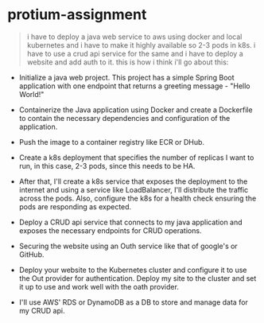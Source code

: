 # protium-assignment
> i have to deploy a java web service to aws using docker and local kubernetes and i have to make it highly available so 2-3 pods in k8s. i have to use a crud api service for the same and i have to deploy a website and add auth to it. this is how i think i'll go about this:

- Initialize a java web project. This project has a simple Spring Boot application with one endpoint that returns a greeting message - "Hello World!"

- Containerize the Java application using Docker and create a Dockerfile to contain the necessary dependencies and configuration of the application.
- Push the image to a container registry like ECR or DHub.
- Create a k8s deployment that specifies the number of replicas I want to run, in this case, 2-3 pods, since this needs to be HA.
- After that, I'll create a k8s service that exposes the deployment to the internet and using a service like LoadBalancer, I'll distribute the traffic across the pods. Also, configure the k8s for a health check ensuring the pods are responding as expected.
- Deploy a CRUD api service that connects to my java application and exposes the necessary endpoints for CRUD operations.
- Securing the website using an Outh service like that of google's or GitHub.
- Deploy your website to the Kubernetes cluster and configure it to use the Out provider for authentication. Deploy my site to the cluster and set it up to use and work well with the oath provider.
- I'II use AWS' RDS or DynamoDB as a DB to store and manage data for my CRUD api.
